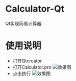# Calculator-Qt
Qt实现简易计算器

# 使用说明
* 打开Qtcreator
* 打开Calculator.pro
![效果图](https://img-blog.csdnimg.cn/20190920132811166.PNG?x-oss-process=image/watermark,type_ZmFuZ3poZW5naGVpdGk,shadow_10,text_aHR0cHM6Ly9ibG9nLmNzZG4ubmV0L0FsZmFfSmlu,size_16,color_FFFFFF,t_70)
* 点击执行
![效果图](https://img-blog.csdnimg.cn/20190920134724132.PNG?x-oss-process=image/watermark,type_ZmFuZ3poZW5naGVpdGk,shadow_10,text_aHR0cHM6Ly9ibG9nLmNzZG4ubmV0L0FsZmFfSmlu,size_16,color_FFFFFF,t_70)
